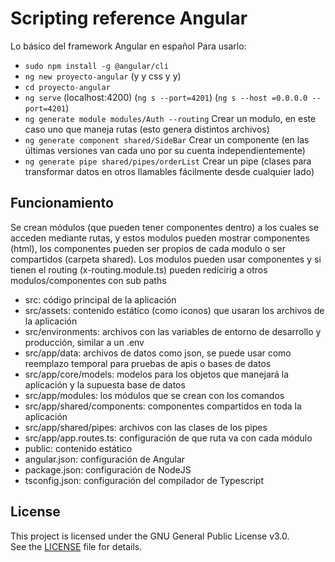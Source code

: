 # Scripting reference Angular
Lo básico del framework Angular en español
Para usarlo: 
- `sudo npm install -g @angular/cli`
- `ng new proyecto-angular`     (y y css y y)
- `cd proyecto-angular`
- `ng serve`  (localhost:4200) (`ng s --port=4201`) (`ng s --host =0.0.0.0 --port=4201`)
- `ng generate module modules/Auth --routing` Crear un modulo, en este caso uno que maneja rutas (esto genera distintos archivos)
- `ng generate component shared/SideBar` Crear un componente (en las últimas versiones van cada uno por su cuenta independientemente)
- `ng generate pipe shared/pipes/orderList` Crear un pipe (clases para transformar datos en otros llamables fácilmente desde cualquier lado)

## Funcionamiento
Se crean módulos (que pueden tener componentes dentro) a los cuales se acceden mediante rutas, y estos modulos pueden mostrar componentes (html), los componentes pueden ser propios de cada modulo o ser compartidos (carpeta shared). Los modulos pueden usar componentes y si tienen el routing (x-routing.module.ts) pueden redicirig a otros modulos/componentes con sub paths
- src: código principal de la aplicación
-    src/assets: contenido estático (como iconos) que usaran los archivos de la aplicación
-    src/environments: archivos con las variables de entorno de desarrollo y producción, similar a un .env
-    src/app/data: archivos de datos como json, se puede usar como reemplazo temporal para pruebas de apis o bases de datos
-    src/app/core/models: modelos para los objetos que manejará la aplicación y la supuesta base de datos
-    src/app/modules: los módulos que se crean con los comandos
-    src/app/shared/components: componentes compartidos en toda la aplicación
-    src/app/shared/pipes: archivos con las clases de los pipes
-    src/app/app.routes.ts: configuración de que ruta va con cada módulo
- public: contenido estático
- angular.json: configuración de Angular
- package.json: configuración de NodeJS
- tsconfig.json: configuración del compilador de Typescript


## License
This project is licensed under the GNU General Public License v3.0.  
See the [LICENSE](./LICENSE.txt) file for details.

